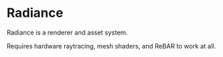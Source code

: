 # Radiance

Radiance is a renderer and asset system.

Requires hardware raytracing, mesh shaders, and ReBAR to work at all.

